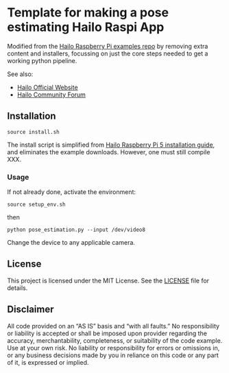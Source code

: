 
# Template for making a pose estimating Hailo Raspi App

Modified from the [Hailo Raspberry Pi examples repo](https://github.com/hailo-ai/hailo-rpi5-examples/) by removing extra content and installers, focussing on just the core steps needed to get a working python pipeline.

See also:
- [Hailo Official Website](https://hailo.ai/)
- [Hailo Community Forum](https://community.hailo.ai/)

## Installation

```shell
source install.sh
```
The install script is simplified from [Hailo Raspberry Pi 5 installation guide](doc/install-raspberry-pi5.md#how-to-set-up-raspberry-pi-5-and-hailo), and eliminates the example downloads. However, one must still compile XXX.

### Usage

If not already done, activate the environment:
```shell
source setup_env.sh
```
then
```shell
python pose_estimation.py --input /dev/video8
```

Change the device to any applicable camera.


## License

This project is licensed under the MIT License. See the [LICENSE](LICENSE) file for details.

## Disclaimer

All code provided on an “AS IS” basis and “with all faults.” No responsibility or liability is accepted or shall be imposed upon provider regarding the accuracy, merchantability, completeness, or suitability of the code example. Use at your own risk. No liability or responsibility for errors or omissions in, or any business decisions made by you in reliance on this code or any part of it, is expressed or implied.
